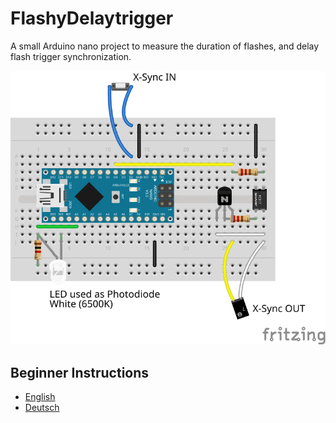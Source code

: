 # FlashyDelaytrigger

A small Arduino nano project to measure the duration of flashes, and delay flash trigger synchronization.

![Board Layout](board/FlashyDelayTrigger_Board.svg)

## Beginner Instructions

* [English](INSTRUCTIONS.md)
* [Deutsch](INSTRUCTIONS_DE.md)